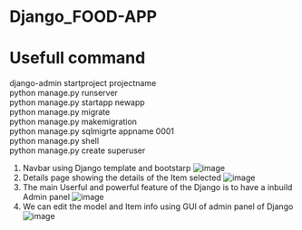 ﻿# Django_FOOD-APP

# Usefull command
django-admin startproject projectname <br>
python manage.py runserver <br>
python manage.py startapp newapp <br>
python manage.py migrate <br>
python manage.py makemigration <br>
python manage.py sqlmigrte appname 0001 <br>
python manage.py shell <br>
python manage.py create superuser<br>

1) Navbar using Django template and bootstarp
![image](https://github.com/Shailendra-08/Django_FOOD-APP/assets/120922588/6309a087-2764-491d-92ea-32a51c3f3210)
2) Details page showing the details of the Item selected
![image](https://github.com/Shailendra-08/Django_FOOD-APP/assets/120922588/c5cafc59-ab40-4f48-8d20-2e3b9871d251)
3) The main Userful and powerful feature of the Django is to have a inbuild Admin panel
![image](https://github.com/Shailendra-08/Django_FOOD-APP/assets/120922588/fbc89fd9-c17d-42b7-8fe0-3ad45df0907c)
4) We can edit the model and Item info using GUI of admin panel of Django
![image](https://github.com/Shailendra-08/Django_FOOD-APP/assets/120922588/77aa99b9-9eeb-4e4e-8d7b-6cdd7e704a78)




